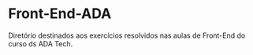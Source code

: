 # Front-End-ADA
Diretório destinados aos exercícios resolvidos nas aulas de Front-End do curso ds ADA Tech.
